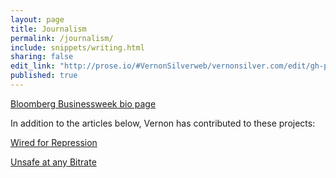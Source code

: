 ```yaml
---
layout: page
title: Journalism
permalink: /journalism/
include: snippets/writing.html
sharing: false
edit_link: "http://prose.io/#VernonSilverweb/vernonsilver.com/edit/gh-pages/_data/writing.yaml"
published: true
---
```



[Bloomberg Businessweek bio page](http://www.bloomberg.com/authors/ABpZU6XZAo0/vernon-silver)

In addition to the articles below, Vernon has contributed to these projects:  

[Wired for Repression](http://topics.bloomberg.com/wired-for-repression/)

[Unsafe at any Bitrate](http://topics.bloomberg.com/unsafe-at-any-bitrate/)
